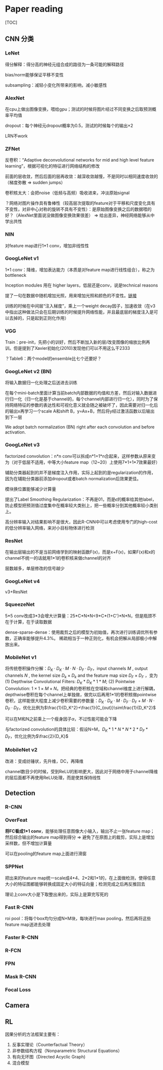 # Paper reading

[TOC]

## CNN 分类

### LeNet

得分解释：得分高的神经元组合成的路径为一条可能的解释路径

bias/norm能够保证平移不变性

subsampling：减轻小变化所带来的影响，减小敏感性

### AlexNet

在cpu上做出图像变换，喂给gpu；测试的时候将图片经过不同变换之后取预测概率平均值

dropout：每个神经元dropout概率为0.5，测试的时候每个的输出×2

LRN不work

### ZFNet

反卷积：“Adaptive deconvolutional networks for mid and high level feature learning”，根据可视化的特征进行网络结构的修改

前面的层收敛，然后后面的层再收敛：越深收敛越慢，不是同时以相同速度收敛的（梯度弥散 => sudden jumps）

卷积核太大：会把noise（低频与高频）吸收进来，冲淡原始signal

？网络对图片操作具有鲁棒性（较高层次提取的feature对于平移和尺度变化具有不变性，对非中心对称的旋转不具有不变性）：是原始图像变换之后的数据喂的好？（AlexNet里面说没做图像变换效果很差） => 给出差异，神经网络能够从中学出共性

### NIN

对feature map进行1*1 conv，增加非线性性

### GoogLeNet v1

1*1 conv：降维，增加表达能力（本质是对feature map进行线性组合），称之为bottleneck

Inception modules 用在 higher layers，低层还是conv，说是technical reasons

提了一句在数据中随机增加光照，用来增加光照和颜色的不变性。[链接](http://blog.csdn.net/sheng_ai/article/details/40652193)

训练的时候在中间层“注入梯度”，乘上一个weight decay因子，加速收敛（在v3中指出这种做法只会在后期训练的时候提升网络性能，并且最底层的梯度注入是可以去掉的，只是起到正则化作用）

### VGG

Train：pre-init，先把小的训好，然后不断加入新的层/改变图像的缩放比例再训。但是提到了Xavier初始化(2010)发现他们可以不用这么干2333

？Table6：两个model的ensemble比七个还要好？

### GoogLeNet v2 (BN)

将输入数据归一化处理之后送进去训练

在每个mini-batch里面计算当前batch内部数据的均值和方差，然后对输入数据进行归一化（归一化是基于channel的，每个channel内部进行归一化），同时为了保持网络特征的参数的表达性和可视化意义就会随之被破坏了，因此需要对归一化后的输出x再学习一个scale A和shift B，y=Ax+B，然后将y经过激活函数以后输出到下一层

We adopt batch normalization (BN) right after each convolution and before activation.

### GoogLeNet v3

factorized convolution：n\*n conv可以拆成n\*1+1\*n合起来，这样参数从原来变为（对于低层不适用，中等大小feature map（12~20）上使用7\*1+1\*7效果最好）

辅助分类器起到的并不是梯度注入作用，实际上起到的是regularization的作用，因为在辅助分类器前添加dropout或者batch normalization后效果更佳。

模块换位置能够减少计算量

提出了Label Smoothing Regularization：不再是01，而是$\epsilon$的概率给其他label，防止模型把预测值过度集中在概率较大类别上，把一些概率分到其他概率较小类别上。

高分辨率输入对结果影响不是很大，因此R-CNN中可以考虑使用专门的high-cost的低分辨率输入网络，来对小目标物体进行检测

### ResNet

在输出层输出的不是当前网络学到的映射函数F(x)，而是x+F(x)，如果F(x)和x的channel不统一的话就用1*1的卷积核来做channel的对齐

层数越多，单层修改的信号越少	

### GoogLeNet v4

v3+ResNet

### SqueezeNet

5\*5 conv改成3\*3会增大计算量：25\*C\*N\*N<9\*C\*(1+C')\*N\*N，但是瓶颈不在于计算，在于读取数据

dense-sparse-dense：使用裁剪之后的模型为初始值，再次进行训练调优所有参数，正确率能够提升4.3%。 稀疏相当于一种正则化，有机会把解从局部极小中解放出来。

### MobileNet v1

将传统卷积操作分解：$D_K · D_K · M · N · D_F · D_F$，input channels $M$ , output channels $N$ , the kernel size $D_k × D_k$ and the feature map size $D_F × D_F$ ，变为(1) Depthwise Convolutional Filters: $D_K*D_K*1*M$; (2) Pointwise Convolution: $1\times 1\times M\times N$。把经典的卷积核在空域和channel维度上进行解耦，depthwise卷积在每个channel上单独做，做完以后再用1*1的卷积核做pointwise卷积，这样能很大程度上减少卷积需要的参数量：$D_K · D_K · M · D_F · D_F + M · N · D_F · D_F$，优化比例为$\frac{1}{D_K^2}+\frac{1}{C_{out}}\sim\frac{1}{D_K^2}$

可以在M和N之前乘上一个瘦身因子$\alpha$，不过性能可能会下降

与factorized convolution的具体比较：假设N=M，$D_K*1*N*N*2*D_F*D_F$，优化比例为$\frac{2}{D_K}$

### MobileNet v2

改进：变成纺锤状，先升维，DC，再降维

channel数目少的时候，受到ReLU的影响更大，因此对于网络中用于channel降维的层后面都不再使用ReLU处理，而是使其保持线性



## Detection

### R-CNN

### OverFeat

**将FC看成1\*1 conv**，能够处理任意图像大小输入，输出不止一张feature map；然后综合输出的feature map得到得分 => 避免了在原图上的裁剪，实际上是增加采样数，但不增加计算量

可以在pooling的feature map上面进行滑窗

### SPPNet

把出来的feature map统一scale成4\*4、2\*2和1\*1的，在上面做检测，使得任意大小的特征图都能够转换成固定大小的特征向量；检测完成之后再反推回去

理论上conv大小是下取整出来的，实际上是算完写死的

### Fast R-CNN

roi pool：将每个box均匀分成N×M块，每块进行max pooling，然后再将这些feature map送进去处理

### Faster R-CNN



### R-FCN

### FPN

### Mask R-CNN

### Focal Loss



## Camera



## RL

因果分析的方法框架主要有：

1. 反事实理论（Counterfactual Theory）
2. 非参数结构方程（Nonparametric Structural Equations）
3. 有向无环图（Directed Acyclic Graph)
4. 混合模型